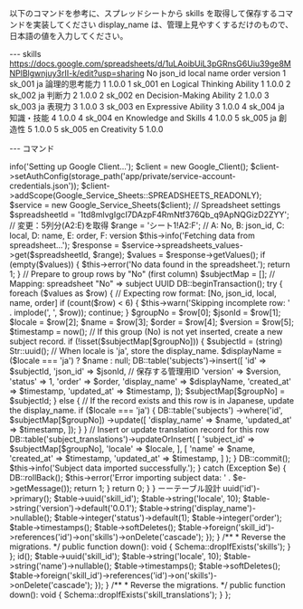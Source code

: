 以下のコマンドを参考に、スプレッドシートから skills を取得して保存するコマンドを実装してください
display_name は、管理上見やすくするだけのもので、日本語の値を入力してください。

--- skills https://docs.google.com/spreadsheets/d/1uLAoibUiL3pGRnsG6Uiu39ge8MNPlBlgwnjuy3rII-k/edit?usp=sharing
No	json_id	local	name	order	version
1	sk_001	ja	論理的思考能力	1	1.0.0
1	sk_001	en	Logical Thinking Ability	1	1.0.0
2	sk_002	ja	判断力	2	1.0.0
2	sk_002	en	Decision-Making Ability	2	1.0.0
3	sk_003	ja	表現力	3	1.0.0
3	sk_003	en	Expressive Ability	3	1.0.0
4	sk_004	ja	知識・技能	4	1.0.0
4	sk_004	en	Knowledge and Skills	4	1.0.0
5	sk_005	ja	創造性	5	1.0.0
5	sk_005	en	Creativity	5	1.0.0

--- コマンド
<?php

namespace App\Console\Commands\Import\SpreadSheet;

use Exception;
use Illuminate\Console\Command;
use Illuminate\Support\Facades\DB;
use Google_Client;
use Google_Service_Sheets;
use Str;

class ImportSubjectsDataFromSpreadSheet extends Command
{
    /**
     * The name and signature of the console command.
     *
     * @var string
     */
    protected $signature = 'import:subjects-from-spread-sheet';

    /**
     * The console command description.
     *
     * @var string
     */
    protected $description = 'Import subject data (and translations) from a Google Spreadsheet into the subjects and subject_translations tables';

    /**
     * Execute the console command.
     */
    public function handle()
    {
        $this->info('Setting up Google Client...');
        $client = new Google_Client();
        $client->setAuthConfig(storage_path('app/private/service-account-credentials.json'));
        $client->addScope(Google_Service_Sheets::SPREADSHEETS_READONLY);

        $service = new Google_Service_Sheets($client);

        // Spreadsheet settings
        $spreadsheetId = '1td8mlvgIgcI7DAzpF4RmNtf376Qb_q9ApNQGizD2ZYY';
        // 変更：5列分(A2:E)を取得
        $range = 'シート1!A2:F'; // A: No, B: json_id, C: local, D: name, E: order, F: version

        $this->info('Fetching data from spreadsheet...');
        $response = $service->spreadsheets_values->get($spreadsheetId, $range);
        $values = $response->getValues();

        if (empty($values)) {
            $this->error('No data found in the spreadsheet.');
            return 1;
        }

        // Prepare to group rows by "No" (first column)
        $subjectMap = []; // Mapping: spreadsheet "No" => subject UUID

        DB::beginTransaction();
        try {
            foreach ($values as $row) {
                // Expecting row format: [No, json_id, local, name, order]
                if (count($row) < 6) {
                    $this->warn('Skipping incomplete row: ' . implode(', ', $row));
                    continue;
                }

                $groupNo = $row[0];
                $jsonId  = $row[1];
                $locale  = $row[2];
                $name    = $row[3];
                $order   = $row[4];
                $version = $row[5];
                $timestamp = now();

                // If this group (No) is not yet inserted, create a new subject record.
                if (!isset($subjectMap[$groupNo])) {
                    $subjectId = (string) Str::uuid();
                    // When locale is 'ja', store the display_name.
                    $displayName = ($locale === 'ja') ? $name : null;
                    DB::table('subjects')->insert([
                        'id'           => $subjectId,
                        'json_id'      => $jsonId, // 保存する管理用ID
                        'version'      => $version,
                        'status'       => 1,
                        'order'        => $order,
                        'display_name' => $displayName,
                        'created_at'   => $timestamp,
                        'updated_at'   => $timestamp,
                    ]);
                    $subjectMap[$groupNo] = $subjectId;
                } else {
                    // If the record exists and this row is in Japanese, update the display_name.
                    if ($locale === 'ja') {
                        DB::table('subjects')
                            ->where('id', $subjectMap[$groupNo])
                            ->update([
                                'display_name' => $name,
                                'updated_at'   => $timestamp,
                            ]);
                    }
                }

                // Insert or update translation record for this row
                DB::table('subject_translations')->updateOrInsert(
                    [
                        'subject_id' => $subjectMap[$groupNo],
                        'locale'     => $locale,
                    ],
                    [
                        'name'       => $name,
                        'created_at' => $timestamp,
                        'updated_at' => $timestamp,
                    ]
                );
            }
            DB::commit();
            $this->info('Subject data imported successfully.');
        } catch (Exception $e) {
            DB::rollBack();
            $this->error('Error importing subject data: ' . $e->getMessage());
            return 1;
        }

        return 0;
    }
}

ーーテーブル設計
<?php

use Illuminate\Database\Migrations\Migration;
use Illuminate\Database\Schema\Blueprint;
use Illuminate\Support\Facades\Schema;

return new class extends Migration
{
    /**
     * Run the migrations.
     */
    public function up(): void
    {
        Schema::create('skills', function (Blueprint $table) {
            $table->uuid('id')->primary();
            $table->uuid('skill_id');
            $table->string('locale', 10);
            $table->string('version')->default('0.0.1');
            $table->string('display_name')->nullable();
            $table->integer('status')->default(1);
            $table->integer('order');
            $table->timestamps();
            $table->softDeletes();

            $table->foreign('skill_id')->references('id')->on('skills')->onDelete('cascade');
        });
    }

    /**
     * Reverse the migrations.
     */
    public function down(): void
    {
        Schema::dropIfExists('skills');
    }
};

<?php

use Illuminate\Database\Migrations\Migration;
use Illuminate\Database\Schema\Blueprint;
use Illuminate\Support\Facades\Schema;

return new class extends Migration
{
    /**
     * Run the migrations.
     */
    public function up(): void
    {
        Schema::create('skill_translations', function (Blueprint $table) {
            $table->id();
            $table->uuid('skill_id');
            $table->string('locale', 10);
            $table->string('name')->nullable();
            $table->timestamps();
            $table->softDeletes();

            $table->foreign('skill_id')->references('id')->on('skills')->onDelete('cascade');
        });
    }

    /**
     * Reverse the migrations.
     */
    public function down(): void
    {
        Schema::dropIfExists('skill_translations');
    }
};
